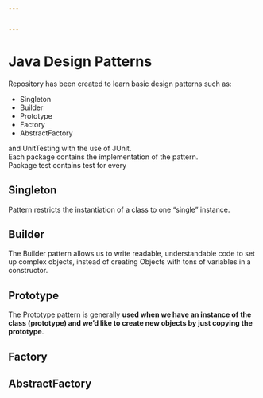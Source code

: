 ```yaml
---


---
```


<h1 id="java-design-patterns">Java Design Patterns</h1>
<p>Repository has been created to learn basic design patterns such as:</p>
<ul>
<li>Singleton</li>
<li>Builder</li>
<li>Prototype</li>
<li>Factory</li>
<li>AbstractFactory</li>
</ul>
<p>and UnitTesting with the use of JUnit.<br>
Each package contains the implementation of the pattern.<br>
Package test contains test for every</p>
<h2 id="singleton">Singleton</h2>
<p>Pattern restricts the instantiation of a class to one “single” instance.</p>
<h2 id="builder">Builder</h2>
<p>The Builder pattern allows us to write readable, understandable code to set up complex objects, instead of creating Objects with tons of variables in a constructor.</p>
<h2 id="prototype">Prototype</h2>
<p>The Prototype pattern is generally <strong>used when we have an instance of the class (prototype) and we’d like to create new objects by just copying the prototype</strong>.</p>
<h2 id="factory">Factory</h2>
<h2 id="abstractfactory">AbstractFactory</h2>


